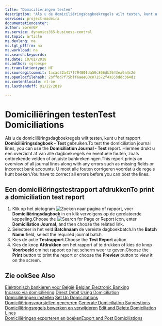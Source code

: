 ```yaml
---
title: "Domiciliëringen testen"
description: "Als u de domiciliëringsdagboekregels wilt testen, kunt u het rapport Domiciliëringsdagboek - Test gebruiken. Hiermee drukt u een overzicht af van alle dagboekregels en eventuele fouten, zoals ontbrekende velden of onjuiste bankrekeningen."
services: project-madeira
documentationcenter: 
author: SorenGP
ms.service: dynamics365-business-central
ms.topic: article
ms.devlang: na
ms.tgt_pltfrm: na
ms.workload: na
ms.search.keywords: 
ms.date: 10/01/2018
ms.author: sgroespe
ms.translationtype: HT
ms.sourcegitcommit: 1acac32a417f794801da50c866db2643ea0a4c2d
ms.openlocfilehash: 2bffdd7f75bff6aee00c072572f4a55bddc364d1
ms.contentlocale: nl-be
ms.lasthandoff: 01/22/2019

---
```

# <a name="test-domiciliations"></a><span data-ttu-id="7993a-104">Domiciliëringen testen</span><span class="sxs-lookup"><span data-stu-id="7993a-104">Test Domiciliations</span></span>
<span data-ttu-id="7993a-105">Als u de domiciliëringsdagboekregels wilt testen, kunt u het rapport **Domiciliëringsdagboek - Test** gebruiken.</span><span class="sxs-lookup"><span data-stu-id="7993a-105">To test the domiciliation journal lines, you can use the **Domiciliation Journal - Test** report.</span></span> <span data-ttu-id="7993a-106">Hiermee drukt u een overzicht af van alle dagboekregels en eventuele fouten, zoals ontbrekende velden of onjuiste bankrekeningen.</span><span class="sxs-lookup"><span data-stu-id="7993a-106">This report prints an overview of all journal lines along with any errors such as missing fields or incorrect bank accounts.</span></span> <span data-ttu-id="7993a-107">U moet alle fouten corrigeren voordat u de regels kunt boeken.</span><span class="sxs-lookup"><span data-stu-id="7993a-107">You have to correct all errors before you can post the lines.</span></span>  

## <a name="to-print-a-domiciliation-test-report"></a><span data-ttu-id="7993a-108">Een domiciliëringstestrapport afdrukken</span><span class="sxs-lookup"><span data-stu-id="7993a-108">To print a domiciliation test report</span></span>  

1.  <span data-ttu-id="7993a-109">Klik op het pictogram ![Zoeken naar pagina of rapport](../../media/ui-search/search_small.png "pictogram Zoeken naar pagina of rapport"), voer **Domiciliëringsdagboek** in en klik vervolgens op de gerelateerde koppeling.</span><span class="sxs-lookup"><span data-stu-id="7993a-109">Choose the ![Search for Page or Report](../../media/ui-search/search_small.png "Search for Page or Report icon") icon, enter **Domiciliation Journal**, and then choose the related link.</span></span>  
2.  <span data-ttu-id="7993a-110">Selecteer in het veld **Batchnaam** de vereiste dagboekbatch.</span><span class="sxs-lookup"><span data-stu-id="7993a-110">In the **Batch Name** field, select the required journal batch.</span></span>  
3.  <span data-ttu-id="7993a-111">Kies de actie **Testrapport**.</span><span class="sxs-lookup"><span data-stu-id="7993a-111">Choose the **Test Report** action.</span></span>  
4.  <span data-ttu-id="7993a-112">Kies de knop **Afdrukken** om het rapport af te drukken of kies de knop **Voorbeeld** om het rapport op het scherm weer te geven.</span><span class="sxs-lookup"><span data-stu-id="7993a-112">Choose the **Print** button to print the report or choose the **Preview** button to view it on the screen.</span></span>  

## <a name="see-also"></a><span data-ttu-id="7993a-113">Zie ook</span><span class="sxs-lookup"><span data-stu-id="7993a-113">See Also</span></span>  
 <span data-ttu-id="7993a-114">[Elektronisch bankieren voor België](belgian-electronic-banking.md) </span><span class="sxs-lookup"><span data-stu-id="7993a-114">[Belgian Electronic Banking](belgian-electronic-banking.md) </span></span>  
 <span data-ttu-id="7993a-115">[Incasso via domiciliëring](direct-debit-using-domiciliation.md) </span><span class="sxs-lookup"><span data-stu-id="7993a-115">[Direct Debit Using Domiciliation](direct-debit-using-domiciliation.md) </span></span>  
 <span data-ttu-id="7993a-116">[Domiciliëringen instellen](how-to-set-up-domiciliations.md) </span><span class="sxs-lookup"><span data-stu-id="7993a-116">[Set Up Domiciliations](how-to-set-up-domiciliations.md) </span></span>  
 <span data-ttu-id="7993a-117">[Domiciliëringsvoorstellen genereren](how-to-generate-domiciliation-suggestions.md) </span><span class="sxs-lookup"><span data-stu-id="7993a-117">[Generate Domiciliation Suggestions](how-to-generate-domiciliation-suggestions.md) </span></span>  
 <span data-ttu-id="7993a-118">[Domiciliëringsregels bewerken en verwijderen](how-to-edit-and-delete-domiciliation-lines.md) </span><span class="sxs-lookup"><span data-stu-id="7993a-118">[Edit and Delete Domiciliation Lines](how-to-edit-and-delete-domiciliation-lines.md) </span></span>  
 [<span data-ttu-id="7993a-119">Domiciliëringen exporteren en boeken</span><span class="sxs-lookup"><span data-stu-id="7993a-119">Export and Post Domiciliations</span></span>](how-to-export-and-post-domiciliations.md)

